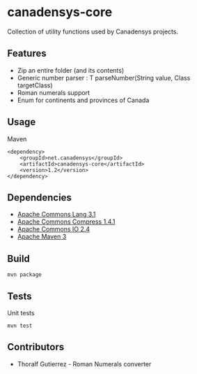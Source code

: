 canadensys-core
===============

Collection of utility functions used by Canadensys projects.

Features
--------
* Zip an entire folder (and its contents)
* Generic number parser : T parseNumber(String value, Class<T> targetClass)
* Roman numerals support
* Enum for continents and provinces of Canada

Usage
-----
Maven
```
<dependency>
	<groupId>net.canadensys</groupId>
	<artifactId>canadensys-core</artifactId>
	<version>1.2</version>
</dependency>
```

Dependencies
------------
* [Apache Commons Lang 3.1](http://commons.apache.org/lang/)
* [Apache Commons Compress 1.4.1](http://commons.apache.org/compress/)
* [Apache Commons IO 2.4](http://commons.apache.org/io/)
* [Apache Maven 3](http://maven.apache.org/)

Build
-----
```
mvn package
```

Tests
-----
Unit tests
```
mvn test
```

Contributors
-----------
* Thoralf Gutierrez - Roman Numerals converter
